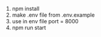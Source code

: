 1. npm install
2. make .env file from .env.example
3. use in env file port = 8000
4. npm run start 
